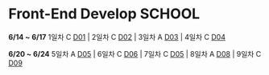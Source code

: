 # Front-End Develop SCHOOL

**6/14 ~ 6/17** 1일차 C [D01](Class/D01(160614)/README.md) | 2일차 C [D02](Class/D02(160615)/README.md) | 3일차 A [D03](Assignment/D03(160616)/README.md) | 4일차 C [D04]()


**6/20 ~ 6/24** 5일차 A [D05](Class/D05(160620)/README.md) | 6일차 C [D06](Class/D06(160621)/README.md) | 7일차 C [D05](Class/D07(160622)/README.md) | 8일차 A [D08](Class/D08(160623)/README.md) | 9일차 C [D09](Class/D09(160624)/README.md)

